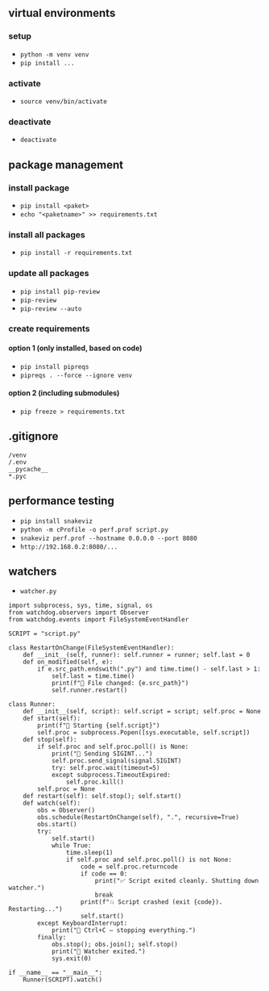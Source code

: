 ## virtual environments

### setup
- `python -m venv venv`
- `pip install ...`

### activate
- `source venv/bin/activate`

### deactivate
- `deactivate`

## package management

### install package

- `pip install <paket>`
- `echo "<paketname>" >> requirements.txt`

### install all packages

- `pip install -r requirements.txt`

### update all packages

- `pip install pip-review`
- `pip-review`
- `pip-review --auto`

### create requirements

#### option 1 (only installed, based on code)

- `pip install pipreqs`
- `pipreqs . --force --ignore venv`


#### option 2 (including submodules)

- `pip freeze > requirements.txt`

## .gitignore

```
/venv
/.env
__pycache__
*.pyc
```

## performance testing

- `pip install snakeviz`
- `python -m cProfile -o perf.prof script.py`
- `snakeviz perf.prof --hostname 0.0.0.0 --port 8080`
- `http://192.168.0.2:8080/...`

## watchers

- `watcher.py`

```
import subprocess, sys, time, signal, os
from watchdog.observers import Observer
from watchdog.events import FileSystemEventHandler

SCRIPT = "script.py"

class RestartOnChange(FileSystemEventHandler):
    def __init__(self, runner): self.runner = runner; self.last = 0
    def on_modified(self, e):
        if e.src_path.endswith(".py") and time.time() - self.last > 1:
            self.last = time.time()
            print(f"🔁 File changed: {e.src_path}")
            self.runner.restart()

class Runner:
    def __init__(self, script): self.script = script; self.proc = None
    def start(self):
        print(f"🚀 Starting {self.script}")
        self.proc = subprocess.Popen([sys.executable, self.script])
    def stop(self):
        if self.proc and self.proc.poll() is None:
            print("🛑 Sending SIGINT...")
            self.proc.send_signal(signal.SIGINT)
            try: self.proc.wait(timeout=5)
            except subprocess.TimeoutExpired:
                self.proc.kill()
        self.proc = None
    def restart(self): self.stop(); self.start()
    def watch(self):
        obs = Observer()
        obs.schedule(RestartOnChange(self), ".", recursive=True)
        obs.start()
        try:
            self.start()
            while True:
                time.sleep(1)
                if self.proc and self.proc.poll() is not None:
                    code = self.proc.returncode
                    if code == 0:
                        print("✅ Script exited cleanly. Shutting down watcher.")
                        break
                    print(f"💥 Script crashed (exit {code}). Restarting...")
                    self.start()
        except KeyboardInterrupt:
            print("👋 Ctrl+C – stopping everything.")
        finally:
            obs.stop(); obs.join(); self.stop()
            print("🧼 Watcher exited.")
            sys.exit(0)

if __name__ == "__main__":
    Runner(SCRIPT).watch()
```